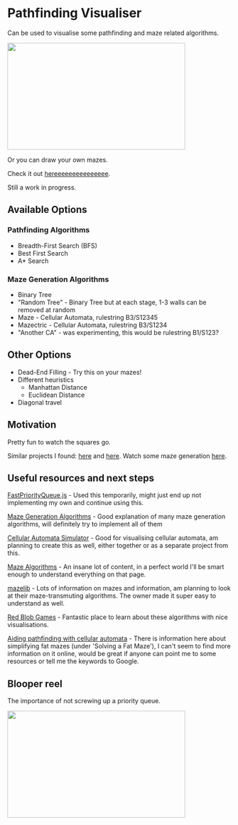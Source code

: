 # Pathfinding Visualiser

Can be used to visualise some pathfinding and maze related algorithms.

<img src="https://i.imgur.com/fx5WZcS.gif" width="400" height="240" />

Or you can draw your own mazes.

Check it out [hereeeeeeeeeeeeeee](https://leeyiheng12.github.io/pathfinding_visualiser/).

Still a work in progress.


## Available Options

### Pathfinding Algorithms

- Breadth-First Search (BFS)
- Best First Search
- A* Search


### Maze Generation Algorithms

- Binary Tree
- "Random Tree" - Binary Tree but at each stage, 1-3 walls can be removed at random
- Maze - Cellular Automata, rulestring B3/S12345
- Mazectric - Cellular Automata, rulestring B3/S1234
- "Another CA" - was experimenting, this would be rulestring B1/S123?


## Other Options

- Dead-End Filling - Try this on your mazes!
- Different heuristics
  - Manhattan Distance
  - Euclidean Distance
- Diagonal travel


## Motivation

Pretty fun to watch the squares go.

Similar projects I found: [here](https://clementmihailescu.github.io/Pathfinding-Visualizer/) and [here](http://qiao.github.io/PathFinding.js/visual/).
Watch some maze generation [here](https://mtimmerm.github.io/webStuff/maze.html).

## Useful resources and next steps

[FastPriorityQueue.js](https://github.com/lemire/FastPriorityQueue.js/) - Used this temporarily, might just end up not implementing my own and continue using this.

[Maze Generation Algorithms](https://weblog.jamisbuck.org/2011/2/7/maze-generation-algorithm-recap) - Good explanation of many maze generation algorithms, will definitely try to implement all of them

[Cellular Automata Simulator](https://robinforest.net/post/cellular-automata/) - Good for visualising cellular automata, am planning to create this as well, either together or as a separate project from this.

[Maze Algorithms](http://www.astrolog.org/labyrnth/algrithm.htm) - An insane lot of content, in a perfect world I'll be smart enough to understand everything on that page.

[mazelib](https://github.com/john-science/mazelib) - Lots of information on mazes and information, am planning to look at their maze-transmuting algorithms. The owner made it super easy to understand as well.

[Red Blob Games](https://www.redblobgames.com/pathfinding/a-star/introduction.html) - Fantastic place to learn about these algorithms with nice visualisations.

[Aiding pathfinding with cellular automata](https://realtimecollisiondetection.net/blog/?p=57) - There is information here about simplifying fat mazes (under 'Solving a Fat Maze'), I can't seem to find more information on it online, would be great if anyone can point me to some resources or tell me the keywords to Google.


## Blooper reel
The importance of not screwing up a priority queue.

<img src="https://i.imgur.com/kDOKkLp.gif" width="400" height="240" />
